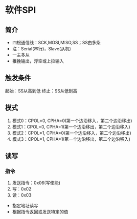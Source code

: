 # 软件SPI
## 简介
- 四根通信线：SCK,MOSI,MISO,SS；SS由多条
- 注：Serial(串行)，Slave(从机)
- 一主多从
- 推挽输出，浮空或上拉输入
## 触发条件
起始：SS从高到低
终止：SS从低到高
## 模式
1. 模式0：CPOL=0, CPHA=0(第一个边沿移入，第二个边沿移出)
2. 模式1：CPOL=0, CPHA=1(第一个边沿移出，第二个边沿移入)
3. 模式2：CPOL=1, CPHA=0(第一个边沿移入，第二个边沿移出)
4. 模式3：CPOL=1, CPHA=1(第一个边沿移出，第二个边沿移入)
## 读写
### 指令
1. 发送指令：0x06(写使能)
2. 写：0x02
3. 读：0x03
- 指定地址读写
- 根据指令返回或发送特定的值